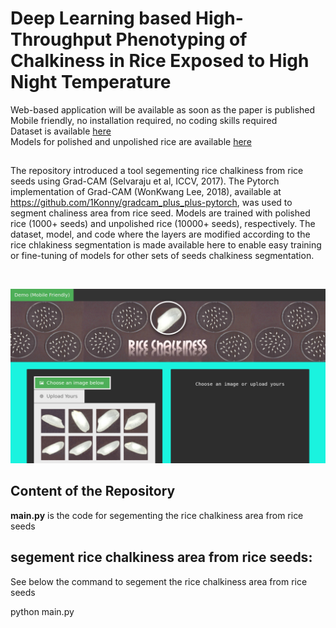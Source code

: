 # Deep Learning based High-Throughput Phenotyping of Chalkiness in Rice Exposed to High Night Temperature
Web-based application will be available as soon as the paper is published <br />
Mobile friendly, no installation required, no coding skills required <br />
Dataset is available <a href="https://ksuemailprod-my.sharepoint.com/:f:/g/personal/cwang16_ksu_edu/EuW4snBXRwhFizUUhDymxM8BSwG7PQmdX64yHqHak_GhSg?e=HufGdh">here</a>  <br />
Models for polished and unpolished rice are available <a href="https://ksuemailprod-my.sharepoint.com/:f:/g/personal/cwang16_ksu_edu/EuWYz0GHek5EsJoWOXyQMFcB-i47HwHYnv9tAUipJuB3Hw?e=mGRFep">here</a>
 <br />

##
The repository introduced a tool segementing rice chalkiness from rice seeds using Grad-CAM (Selvaraju et al, ICCV, 2017). The Pytorch implementation of Grad-CAM (WonKwang Lee, 2018), available at https://github.com/1Konny/gradcam_plus_plus-pytorch, was used to segment chaliness area from rice seed. Models are trained with polished rice (1000+ seeds) and unpolished rice (10000+ seeds), respectively.  The dataset, model, and code where the layers are modified according to the rice chlakiness segmentation is made available here to enable easy training or fine-tuning of models for other sets of seeds chalkiness segmentation. 
<br />

<br>
<p align="center">
<img src=assets/Screenshot.png>
</p>

## Content of the Repository
__main.py__ is the code for segementing the rice chalkiness area from rice seeds <br />

## segement rice chalkiness area from rice seeds:
See below the command to segement the rice chalkiness area from rice seeds <br />

python main.py






